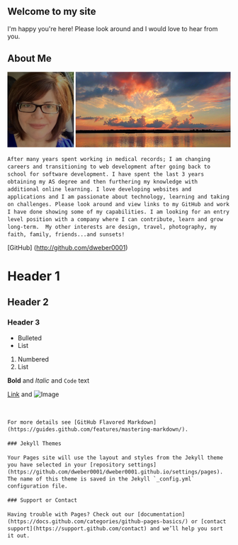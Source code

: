 ## Welcome to my site

I'm happy you're here! Please look around and I would love to hear from you.

## About Me
<p float="left">
<img src="/images/me.png" width=150" height="170"> 
<img src="images/sunset.png" width="350" height="170" >
</p>

```After many years spent working in medical records; I am changing careers and transitioning to web development after going back to school for software development. I have spent the last 3 years obtaining my AS degree and then furthering my knowledge with additional online learning. I love developing websites and applications and I am passionate about technology, learning and taking on challenges. Please look around and view links to my GitHub and work I have done showing some of my capabilities. I am looking for an entry level position with a company where I can contribute, learn and grow long-term.  My other interests are design, travel, photography, my faith, family, friends...and sunsets!```

[GitHub] (http://github.com/dweber0001)      
# Header 1
## Header 2
### Header 3

- Bulleted
- List

1. Numbered
2. List

**Bold** and _Italic_ and `Code` text

[Link](url) and ![Image](src)
                               
                                        
```


For more details see [GitHub Flavored Markdown](https://guides.github.com/features/mastering-markdown/).

### Jekyll Themes

Your Pages site will use the layout and styles from the Jekyll theme you have selected in your [repository settings](https://github.com/dweber0001/dweber0001.github.io/settings/pages). The name of this theme is saved in the Jekyll `_config.yml` configuration file.

### Support or Contact

Having trouble with Pages? Check out our [documentation](https://docs.github.com/categories/github-pages-basics/) or [contact support](https://support.github.com/contact) and we’ll help you sort it out.
